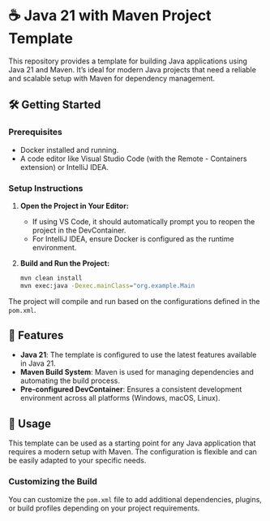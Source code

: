 # ☕ Java 21 with Maven Project Template

This repository provides a template for building Java applications using Java 21 and Maven. It’s ideal for modern Java
projects that need a reliable and scalable setup with Maven for dependency management.

## 🛠️ Getting Started

### Prerequisites

- Docker installed and running.
- A code editor like Visual Studio Code (with the Remote - Containers extension) or IntelliJ IDEA.

### Setup Instructions

1. **Open the Project in Your Editor:**

    - If using VS Code, it should automatically prompt you to reopen the project in the DevContainer.
    - For IntelliJ IDEA, ensure Docker is configured as the runtime environment.

2. **Build and Run the Project:**

   ```bash
   mvn clean install
   mvn exec:java -Dexec.mainClass="org.example.Main
   ```

The project will compile and run based on the configurations defined in the `pom.xml`.

## 🧩 Features

- **Java 21**: The template is configured to use the latest features available in Java 21.
- **Maven Build System**: Maven is used for managing dependencies and automating the build process.
- **Pre-configured DevContainer**: Ensures a consistent development environment across all platforms (Windows, macOS,
  Linux).

## 📝 Usage

This template can be used as a starting point for any Java application that requires a modern setup with Maven. The
configuration is flexible and can be easily adapted to your specific needs.

### Customizing the Build

You can customize the `pom.xml` file to add additional dependencies, plugins, or build profiles depending on your
project requirements.
